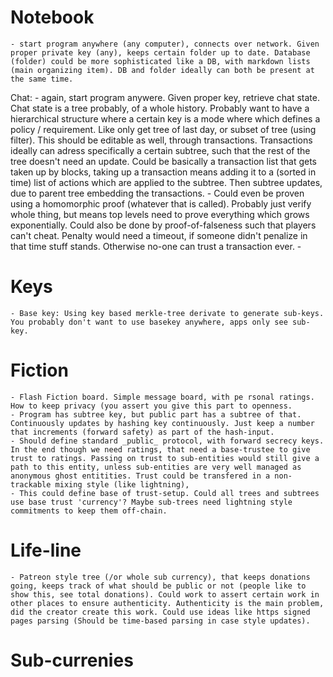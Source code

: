 # Notebook
    - start program anywhere (any computer), connects over network. Given proper private key (any), keeps certain folder up to date. Database (folder) could be more sophisticated like a DB, with markdown lists (main organizing item). DB and folder ideally can both be present at the same time.
    
Chat:
    - again, start program anywere. Given proper key, retrieve chat state. Chat state is a tree probably, of a whole history. Probably want to have a hierarchical structure where a certain key is a mode where which defines a policy / requirement. Like only get tree of last day, or subset of tree (using filter). This should be editable as well, through transactions. Transactions ideally can adress specifically a certain subtree, such that the rest of the tree doesn't need an update. Could be basically a transaction list that gets taken up by blocks, taking up a transaction means adding it to a (sorted in time) list of actions which are applied to the subtree. Then subtree updates, due to parent tree embedding the transactions. 
      - Could even be proven using a homomorphic proof (whatever that is called). Probably just verify whole thing, but means top levels need to prove everything which grows exponentially. Could also be done by proof-of-falseness such that players can't cheat. Penalty would need a timeout, if someone didn't penalize in that time stuff stands. Otherwise no-one can trust a transaction ever.
    - 
    
# Keys
    - Base key: Using key based merkle-tree derivate to generate sub-keys. You probably don't want to use basekey anywhere, apps only see sub-key.
    
# Fiction
    - Flash Fiction board. Simple message board, with pe rsonal ratings. How to keep privacy (you assert you give this part to openness.
    - Program has subtree key, but public part has a subtree of that. Continuously updates by hashing key continuously. Just keep a number that increments (forward safety) as part of the hash-input. 
    - Should define standard _public_ protocol, with forward secrecy keys. In the end though we need ratings, that need a base-trustee to give trust to ratings. Passing on trust to sub-entities would still give a path to this entity, unless sub-entities are very well managed as anonymous ghost entitities. Trust could be transfered in a non-trackable mixing style (like lightning), 
    - This could define base of trust-setup. Could all trees and subtrees use base trust 'currency'? Maybe sub-trees need lightning style commitments to keep them off-chain.

# Life-line
    - Patreon style tree (/or whole sub currency), that keeps donations going, keeps track of what should be public or not (people like to show this, see total donations). Could work to assert certain work in other places to ensure authenticity. Authenticity is the main problem, did the creator create this work. Could use ideas like https signed pages parsing (Should be time-based parsing in case style updates). 
    
# Sub-currenies
